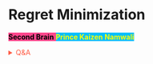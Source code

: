 # Regret Minimization

<span style='background-color:#ff468b;'><span style='color:#000000;'>**Second Brain**</span> <span style='background-color:#00bfff;'><span style='color:#ffff00;'>**Prince Kaizen Namwali**</span> 


<!-- Prince Kaizen Namwali -->

<span style='color:#ff5d46;'>

<details markdown='1'><summary>Q&A</summary>



</details>

</span>
